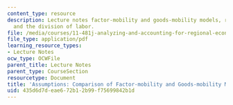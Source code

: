 ```yaml
---
content_type: resource
description: Lecture notes factor-mobility and goods-mobility models, restructuring,
  and the division of labor.
file: /media/courses/11-481j-analyzing-and-accounting-for-regional-economic-growth-spring-2009/435d6d7deae672b12b99f75699842b1d_MIT11_481Js09_lec08.pdf
file_type: application/pdf
learning_resource_types:
- Lecture Notes
ocw_type: OCWFile
parent_title: Lecture Notes
parent_type: CourseSection
resourcetype: Document
title: 'Assumptions: Comparison of Factor-mobility and Goods-mobility Models '
uid: 435d6d7d-eae6-72b1-2b99-f75699842b1d
---
```

